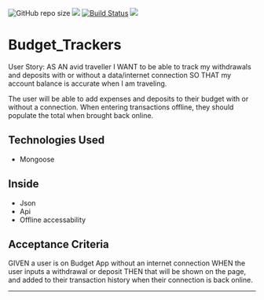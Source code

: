 ![GitHub repo size](https://img.shields.io/github/repo-size/Kathleen-Y/Budget_Trackers?appveyor)
![](https://img.shields.io/websitedown_color=green&down_message=red&label=Budget&up_color=blue&up_message=Tracker&url=https%3A%2F%2Fimg.shields.io%2Fbadge%2Fbuild-tracker-orange)
[![Build Status](https://travis-ci.com/Kathleen-Y/Budget_Trackers.svg?branch=master)](https://travis-ci.com/Kathleen-Y/Budget_Trackers)
![](https://github.com/actions/hello-world/workflows/Greet%20Everyone/badge.svg)


# Budget_Trackers
User Story: AS AN avid traveller I WANT to be able to track my withdrawals and deposits with or without a data/internet connection SO THAT my account balance is accurate when I am traveling. 


The user will be able to add expenses and deposits to their budget with or without a connection. When entering transactions offline, they should populate the total when brought back online.


## Technologies Used
- Mongoose


## Inside
- Json
- Api
- Offline accessability


## Acceptance Criteria
GIVEN a user is on Budget App without an internet connection
WHEN the user inputs a withdrawal or deposit
THEN that will be shown on the page, and added to their transaction history when their connection is back online.

- - -
